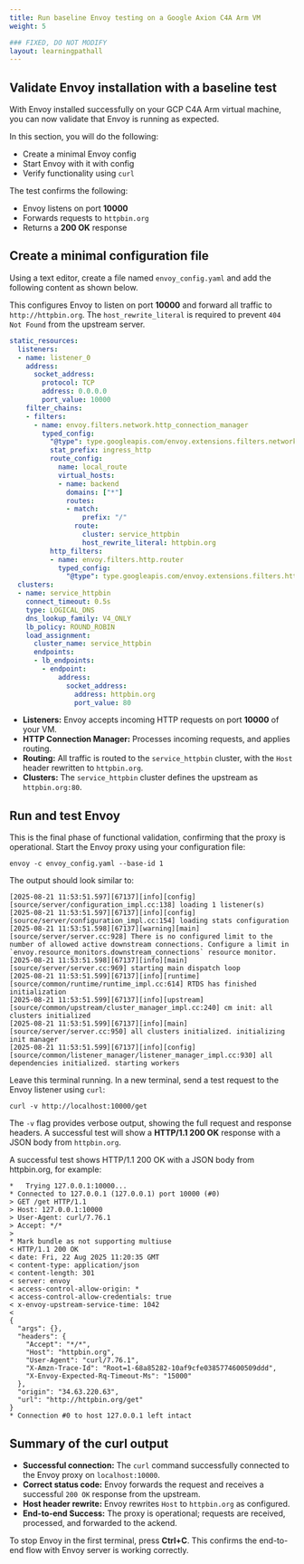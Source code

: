 ```yaml
---
title: Run baseline Envoy testing on a Google Axion C4A Arm VM
weight: 5

### FIXED, DO NOT MODIFY
layout: learningpathall
---
```


## Validate Envoy installation with a baseline test

With Envoy installed successfully on your GCP C4A Arm virtual machine, you can now validate that Envoy is running as expected.

In this section, you will do the following:

- Create a minimal Envoy config
- Start Envoy with it with config
- Verify functionality using `curl`

The test confirms the following:

- Envoy listens on port **10000**
- Forwards requests to `httpbin.org`
- Returns a **200 OK** response

## Create a minimal configuration file

Using a text editor, create a file named `envoy_config.yaml` and add the following content as shown below. 

This configures Envoy to listen on port **10000** and forward all traffic to `http://httpbin.org`. The `host_rewrite_literal` is required to prevent `404 Not Found` from the upstream server.


```yaml
static_resources:
  listeners:
  - name: listener_0
    address:
      socket_address:
        protocol: TCP
        address: 0.0.0.0
        port_value: 10000
    filter_chains:
    - filters:
      - name: envoy.filters.network.http_connection_manager
        typed_config:
          "@type": type.googleapis.com/envoy.extensions.filters.network.http_connection_manager.v3.HttpConnectionManager
          stat_prefix: ingress_http
          route_config:
            name: local_route
            virtual_hosts:
            - name: backend
              domains: ["*"]
              routes:
              - match:
                  prefix: "/"
                route:
                  cluster: service_httpbin
                  host_rewrite_literal: httpbin.org
          http_filters:
          - name: envoy.filters.http.router
            typed_config:
              "@type": type.googleapis.com/envoy.extensions.filters.http.router.v3.Router
  clusters:
  - name: service_httpbin
    connect_timeout: 0.5s
    type: LOGICAL_DNS
    dns_lookup_family: V4_ONLY
    lb_policy: ROUND_ROBIN
    load_assignment:
      cluster_name: service_httpbin
      endpoints:
      - lb_endpoints:
        - endpoint:
            address:
              socket_address:
                address: httpbin.org
                port_value: 80
```
- **Listeners:** Envoy accepts incoming HTTP requests on port **10000** of your VM.
- **HTTP Connection Manager:** Processes incoming requests, and applies routing.
- **Routing:** All traffic is routed to the `service_httpbin` cluster, with the `Host` header rewritten to  `httpbin.org`.
- **Clusters:** The `service_httpbin` cluster defines the upstream as `httpbin.org:80`.

## Run and test Envoy

This is the final phase of functional validation, confirming that the proxy is operational.
Start the Envoy proxy using your configuration file:

```console
envoy -c envoy_config.yaml --base-id 1
```
The output should look similar to:

```output
[2025-08-21 11:53:51.597][67137][info][config] [source/server/configuration_impl.cc:138] loading 1 listener(s)
[2025-08-21 11:53:51.597][67137][info][config] [source/server/configuration_impl.cc:154] loading stats configuration
[2025-08-21 11:53:51.598][67137][warning][main] [source/server/server.cc:928] There is no configured limit to the number of allowed active downstream connections. Configure a limit in `envoy.resource_monitors.downstream_connections` resource monitor.
[2025-08-21 11:53:51.598][67137][info][main] [source/server/server.cc:969] starting main dispatch loop
[2025-08-21 11:53:51.599][67137][info][runtime] [source/common/runtime/runtime_impl.cc:614] RTDS has finished initialization
[2025-08-21 11:53:51.599][67137][info][upstream] [source/common/upstream/cluster_manager_impl.cc:240] cm init: all clusters initialized
[2025-08-21 11:53:51.599][67137][info][main] [source/server/server.cc:950] all clusters initialized. initializing init manager
[2025-08-21 11:53:51.599][67137][info][config] [source/common/listener_manager/listener_manager_impl.cc:930] all dependencies initialized. starting workers
```

Leave this terminal running. In a new terminal, send a test request to the Envoy listener using `curl`:

```console
curl -v http://localhost:10000/get
```
The `-v` flag provides verbose output, showing the full request and response headers. A successful test will show a **HTTP/1.1 200 OK** response with a JSON body from `httpbin.org`.

A successful test shows HTTP/1.1 200 OK with a JSON body from httpbin.org, for example:

```output
*   Trying 127.0.0.1:10000...
* Connected to 127.0.0.1 (127.0.0.1) port 10000 (#0)
> GET /get HTTP/1.1
> Host: 127.0.0.1:10000
> User-Agent: curl/7.76.1
> Accept: */*
>
* Mark bundle as not supporting multiuse
< HTTP/1.1 200 OK
< date: Fri, 22 Aug 2025 11:20:35 GMT
< content-type: application/json
< content-length: 301
< server: envoy
< access-control-allow-origin: *
< access-control-allow-credentials: true
< x-envoy-upstream-service-time: 1042
<
{
  "args": {},
  "headers": {
    "Accept": "*/*",
    "Host": "httpbin.org",
    "User-Agent": "curl/7.76.1",
    "X-Amzn-Trace-Id": "Root=1-68a85282-10af9cfe0385774600509ddd",
    "X-Envoy-Expected-Rq-Timeout-Ms": "15000"
  },
  "origin": "34.63.220.63",
  "url": "http://httpbin.org/get"
}
* Connection #0 to host 127.0.0.1 left intact
```
## Summary of the curl output

- **Successful connection:** The `curl` command successfully connected to the Envoy proxy on `localhost:10000`.
- **Correct status code:** Envoy forwards the request and receives a successful `200 OK` response from the upstream.
- **Host header rewrite:** Envoy rewrites `Host` to `httpbin.org` as configured.
- **End-to-end Success:** The proxy is operational; requests are received, processed, and forwarded to the ackend.

To stop Envoy in the first terminal, press **Ctrl+C**. This confirms the end-to-end flow with Envoy server is working correctly.
